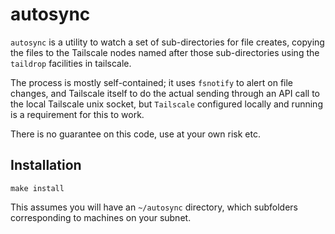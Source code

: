autosync
========

`autosync` is a utility to watch a set of sub-directories for file creates, copying the files to the Tailscale nodes named after those sub-directories using the `taildrop` facilities in tailscale.

The process is mostly self-contained; it uses `fsnotify` to alert on file changes, and Tailscale itself to do the actual sending through an API call to the local Tailscale unix socket, but `Tailscale` configured locally and running is a requirement for this to work.

There is no guarantee on this code, use at your own risk etc.

## Installation

`make install`

This assumes you will have an `~/autosync` directory, which subfolders corresponding to machines on your subnet.
